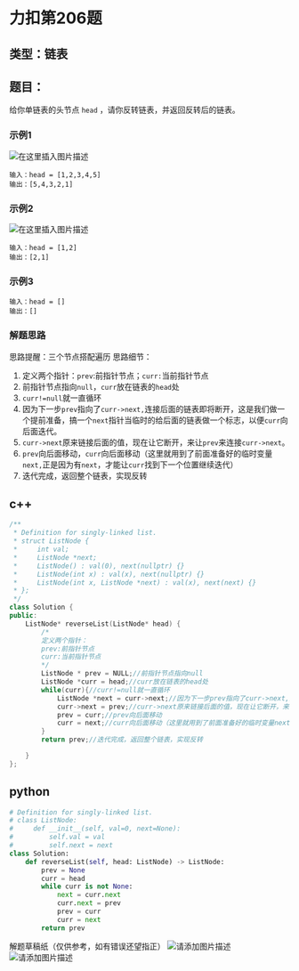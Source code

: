 
# 力扣第206题
## 类型：链表
## 题目：
给你单链表的头节点 `head` ，请你反转链表，并返回反转后的链表。

### 示例1
![在这里插入图片描述](https://img-blog.csdnimg.cn/9a09bca5276c44d48d967897677f3021.png?x-oss-process=image/watermark,type_d3F5LXplbmhlaQ,shadow_50,text_Q1NETiBAY29kZXJfc3VyZQ==,size_16,color_FFFFFF,t_70,g_se,x_16)


```
输入：head = [1,2,3,4,5]
输出：[5,4,3,2,1]
```
### 示例2
![在这里插入图片描述](https://img-blog.csdnimg.cn/dde55d3c6a0244039bb6d942ba9bf9c0.png)

```
输入：head = [1,2]
输出：[2,1]
```
### 示例3
```
输入：head = []
输出：[]
```
### 解题思路
思路提醒：三个节点搭配遍历
思路细节：
1. 定义两个指针：`prev`:前指针节点；`curr:`当前指针节点
2. 前指针节点指向`null`，`curr`放在链表的`head`处
3. `curr!=null`就一直循环
4. 因为下一步`prev`指向了`curr->next,`连接后面的链表即将断开，这是我们做一个提前准备，搞一个`next`指针当临时的给后面的链表做一个标志，以便`curr`向后面迭代。
5. `curr->next`原来链接后面的值，现在让它断开，来让`prev`来连接`curr->next`。
6. `prev`向后面移动，`curr`向后面移动（这里就用到了前面准备好的临时变量`next,`正是因为有`next`，才能让`curr`找到下一个位置继续迭代）
7. 迭代完成，返回整个链表，实现反转

## c++

```cpp
/**
 * Definition for singly-linked list.
 * struct ListNode {
 *     int val;
 *     ListNode *next;
 *     ListNode() : val(0), next(nullptr) {}
 *     ListNode(int x) : val(x), next(nullptr) {}
 *     ListNode(int x, ListNode *next) : val(x), next(next) {}
 * };
 */
class Solution {
public:
    ListNode* reverseList(ListNode* head) {
        /*
        定义两个指针：
        prev:前指针节点
        curr:当前指针节点
        */ 
        ListNode * prev = NULL;//前指针节点指向null
        ListNode *curr = head;//curr放在链表的head处
        while(curr){//curr!=null就一直循环
            ListNode *next = curr->next;//因为下一步prev指向了curr->next,连接后面的链表即将断开，这是我们做一个提前准备，搞一个next指针当临时的给后面的链表做一个标志，以便curr向后面迭代。
            curr->next = prev;//curr->next原来链接后面的值，现在让它断开，来让prev来连接curr->next
            prev = curr;//prev向后面移动
            curr = next;//curr向后面移动（这里就用到了前面准备好的临时变量next,正是因为有next，才能让curr找到下一个位置继续迭代）
        }
        return prev;//迭代完成，返回整个链表，实现反转

    }
};
```

## python
```python
# Definition for singly-linked list.
# class ListNode:
#     def __init__(self, val=0, next=None):
#         self.val = val
#         self.next = next
class Solution:
    def reverseList(self, head: ListNode) -> ListNode:
        prev = None
        curr = head
        while curr is not None:
            next = curr.next
            curr.next = prev
            prev = curr
            curr = next
        return prev
```
解题草稿纸（仅供参考，如有错误还望指正）
![请添加图片描述](https://img-blog.csdnimg.cn/50a3583abb47401187f2a3368b40590f.png?x-oss-process=image/watermark,type_d3F5LXplbmhlaQ,shadow_50,text_Q1NETiBAY29kZXJfc3VyZQ==,size_20,color_FFFFFF,t_70,g_se,x_16)
![请添加图片描述](https://img-blog.csdnimg.cn/b095c3fb7698426ba4e2477e355155cb.png?x-oss-process=image/watermark,type_d3F5LXplbmhlaQ,shadow_50,text_Q1NETiBAY29kZXJfc3VyZQ==,size_20,color_FFFFFF,t_70,g_se,x_16)


